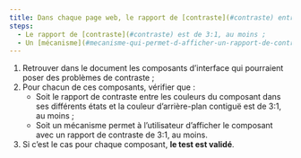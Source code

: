 ```yaml
---
title: Dans chaque page web, le rapport de [contraste](#contraste) entre les couleurs d’un [composant d’interface](#composant-d-interface) dans ses différents états et la [couleur d’arrière-plan contiguë](#couleur-d-arriere-plan-contigue-et-couleur-contigue) vérifie-t-il une de ces conditions (hors cas particuliers) ?
steps:
  - Le rapport de [contraste](#contraste) est de 3:1, au moins ;
  - Un [mécanisme](#mecanisme-qui-permet-d-afficher-un-rapport-de-contraste-conforme) permet un rapport de [contraste](#contraste) de 3:1, au moins.
---
```


1. Retrouver dans le document les composants d’interface qui pourraient poser des problèmes de contraste ;
2. Pour chacun de ces composants, vérifier que :
   - Soit le rapport de contraste entre les couleurs du composant dans ses différents états et la couleur d’arrière-plan contiguë est de 3:1, au moins ;
   - Soit un mécanisme permet à l’utilisateur d’afficher le composant avec un rapport de contraste de 3:1, au moins.
3. Si c’est le cas pour chaque composant, **le test est validé**.
